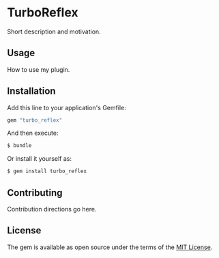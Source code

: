 # TurboReflex
Short description and motivation.

## Usage
How to use my plugin.

## Installation
Add this line to your application's Gemfile:

```ruby
gem "turbo_reflex"
```

And then execute:
```bash
$ bundle
```

Or install it yourself as:
```bash
$ gem install turbo_reflex
```

## Contributing
Contribution directions go here.

## License
The gem is available as open source under the terms of the [MIT License](https://opensource.org/licenses/MIT).

